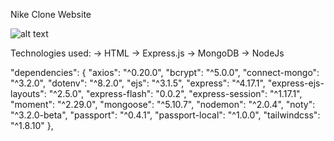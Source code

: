 Nike Clone Website 

![alt text](https://drive.google.com/file/d/1RLVljyxvlraUQmDCOD3LDfSRTuNTvwf3/view?usp=drive_link)


Technologies used:
-> HTML
-> Express.js
-> MongoDB
-> NodeJs

"dependencies": {
    "axios": "^0.20.0",
    "bcrypt": "^5.0.0",
    "connect-mongo": "^3.2.0",
    "dotenv": "^8.2.0",
    "ejs": "^3.1.5",
    "express": "^4.17.1",
    "express-ejs-layouts": "^2.5.0",
    "express-flash": "0.0.2",
    "express-session": "^1.17.1",
    "moment": "^2.29.0",
    "mongoose": "^5.10.7",
    "nodemon": "^2.0.4",
    "noty": "^3.2.0-beta",
    "passport": "^0.4.1",
    "passport-local": "^1.0.0",
    "tailwindcss": "^1.8.10"
  },
